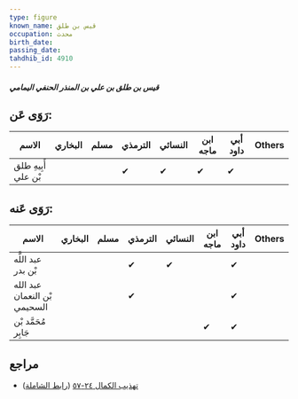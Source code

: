 ```yaml
---
type: figure
known_name: قيس بن طلق
occupation: محدث
birth_date:
passing_date:
tahdhib_id: 4910
---
```

##### قيس بن طلق بن علي بن المنذر الحنفي اليمامي

## رَوَى عَن:
| الاسم               | البخاري | مسلم | الترمذي | النسائي | ابن ماجه | أبي داود | Others |
| ------------------- | ------- | ---- | ------- | ------- | -------- | -------- | ------ |
| أَبِيهِ طلق بْن علي |         |      | ✔       | ✔       | ✔        | ✔        |        |
## رَوَى عَنه:
| الاسم                        | البخاري | مسلم | الترمذي | النسائي | ابن ماجه | أبي داود | Others |
| ---------------------------- | ------- | ---- | ------- | ------- | -------- | -------- | ------ |
| عبد اللَّه بْن بدر           |         |      | ✔       | ✔       |          | ✔        |        |
| عبد الله بْن النعمان السحيمي |         |      | ✔       |         |          | ✔        |        |
| مُحَمَّد بْن جَابِر          |         |      |         |         | ✔        | ✔        |        |
## مراجع
- [تهذيب الكمال ٢٤-٥٧](obsidian://open?vault=Tahdhib-al-Kamal&file=Figures/٤٩١٠-قيس%20بن%20طلق%20بن%20علي%20بن%20المنذر%20الحنفي%20اليمامي) ([رابط الشاملة](https://shamela.ws/book/3722/12569))